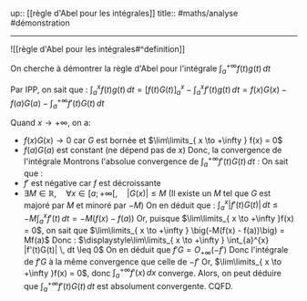 up:: [[règle d'Abel pour les intégrales]] 
title::
#maths/analyse #démonstration 

---

![[règle d'Abel pour les intégrales#^definition]]

On cherche à démontrer la règle d'Abel pour l'intégrale $\displaystyle\int_{a}^{+\infty} f(t)g(t) \, dt$

Par IPP, on sait que : 
$\displaystyle\int_{a}^{x} f(t)g(t) \, dt = \left[ f(t)G(t) \right]_{a}^{x} - \int_{a}^{x} f'(t)g(t) \, dt = f(x)G(x) - f(a)G(a) - \int_{a}^{+\infty} f'(t)G(t) \, dt$

Quand $x \to +\infty$, on a: 
 - $f(x)G(x) \to 0$ car $G$ est bornée et $\lim\limits_{ x \to +\infty } f(x) = 0$
 - $f(a)G(a)$ est constant (ne dépend pas de $x$)
Donc, la convergence de l'intégrale 
Montrons l'absolue convergence de $\displaystyle \int_{a}^{+\infty} f'(t)G(t) \, dt$ :
On sait que :
 - $f'$ est négative car $f$ est décroissante 
 - $\exists M \in \mathbb{R}, \quad \forall x \in [a; +\infty[, \quad |G(x)| \leq M$ (Il existe un $M$ tel que $G$ est majoré par $M$ et minoré par $-M$)
On en déduit que :
$\displaystyle\int_{a}^{x} \left| f'(t)G(t) \right| \, dt \leq -M \int_{a}^{x} f'(t) \, dt = -M \left( f(x) - f(a) \right)$
Or, puisque $\lim\limits_{ x \to +\infty }f(x) = 0$, on sait que $\lim\limits_{ x \to +\infty } \big(-M(f(x) - f(a))\big) = Mf(a)$
Donc : 
$\displaystyle\lim\limits_{ x \to +\infty } \int_{a}^{x} |f'(t)G(t)| \, dt \leq 0$ 
On en déduit que $f'G = O_{+\infty}(-f')$
Donc l'intégrale de $f'G$ à la même convergence que celle de $-f'$
Or, $\lim\limits_{ x \to +\infty }f(x) = 0$, donc $\displaystyle\int_{a}^{+\infty} f'(x) \, dx$ converge.
Alors, on peut déduire que $\displaystyle\int_{a}^{+\infty} f'(t)G(t) \, dt$ est absolument convergente. $\text{CQFD.}$

